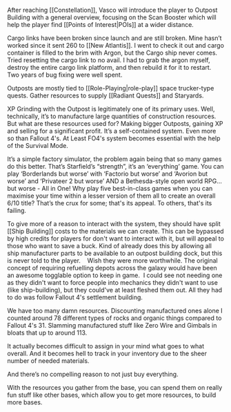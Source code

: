 After reaching [[Constellation]], Vasco will introduce the player to Outpost Building with a general overview, focusing on the Scan Booster which will help the player find [[Points of Interest|POIs]] at a wider distance.

Cargo links have been broken since launch and are still broken. Mine hasn’t worked since it sent 260 to [[New Atlantis]]. I went to check it out and cargo container is filled to the brim with Argon, but the Cargo ship never comes. Tried resetting the cargo link to no avail. I had to grab the argon myself, destroy the entire cargo link platform, and then rebuild it for it to restart. Two years of bug fixing were well spent.

Outposts are mostly tied to [[Role-Playing|role-play]] space trucker-type quests. Gather resources to supply [[Radiant Quests]] and Staryards.

XP Grinding with the Outpost is legitimately one of its primary uses. Well, technically, it’s to manufacture large quantities of construction resources. 
But what are these resources used for? Making bigger Outposts, gaining XP and selling for a significant profit. It’s a self-contained system. Even more so than Fallout 4's. At Least FO4's system becomes essential with the help of the Survival Mode.

It’s a simple factory simulator, the problem again being that so many games do this better. That’s Starfield’s “strength”, it’s an ‘everything’ game. You can play ‘Borderlands but worse’ with ‘Factorio but worse’ and ‘Avorion but worse’ and ‘Privateer 2 but worse’ AND a Bethesda-style open world RPG… but worse - All in One! 
Why play five best-in-class games when you can maximise your time within a lesser version of them all to create an overall 6/10 title? That’s the crux for some; that's its appeal. To others, that's its failing.

To give more of a reason to interact with the system, they should have split [[Ship Building]] costs to the materials we can create. This can be bypassed by high credits for players for don't want to interact with it, but will appeal to those who want to save a buck.
	Kind of already does this by allowing all ship manufacturer parts to be available to an outpost building dock, but this is never told to the player.
 
 Wish they were more worthwhile. The original concept of requiring refuelling depots across the galaxy would have been an awesome togglable option to keep in game.
	 I could see not needing one as they didn't want to force people into mechanics they didn't want to use (like ship-building), but they could've at least fleshed them out. All they had to do was follow Fallout 4's settlement building.

We have too many damn resources. Discounting manufactured ones alone I counted around 78 different types of rocks and organic things compared to Fallout 4's 31. Slamming manufactured stuff like Zero Wire and Gimbals in bloats that up to around 113.

It actually becomes difficult to assign in your mind what goes to what overall. And it becomes hell to track in your inventory due to the sheer number of needed materials.

And there’s no compelling reason to not just buy everything.

With the resources you gather from the base, you can spend them on really fun stuff like other bases, which allow you to get more resources, to build more bases. 